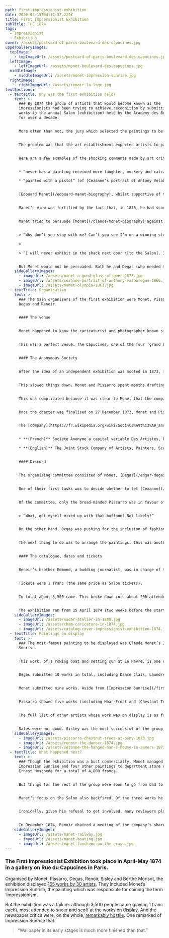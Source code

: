 ```yaml
---
path: first-impressionist-exhibition
date: 2020-04-15T04:32:37.229Z
title: First Impressionist Exhibition
subTitle: THE 1874
tags:
  - Impressionist
  - Exhibition
cover: /assets/postcard-of-paris-boulevard-des-capucines.jpg
upperGalleryImages:
  topImage:
    - topImageUrl: /assets/postcard-of-paris-boulevard-des-capucines.jpg
  leftImage:
    - leftImageUrl: /assets/monet-boulevard-des-capucines.jpg
  middleImage:
    - middleImageUrl: /assets/monet-impression-sunrise.jpg
  rightImage:
    - rightImageUrl: /assets/renoir-la-loge.jpg
textSections:
  - textTitle: Why was the first exhibition held?
    text: >-
      ### By 1874 the group of artists that would become known as the
      impressionists had been trying to achieve recognition by submitting their
      works to the annual Salon (exhibition) held by the Academy des Beaux-Arts
      for over a decade.


      More often than not, the jury which selected the paintings to be shown rejected the impressionists’ work. And, when their works were accepted, they were usually lambasted by acidic art critics.


      The problem was that the art establishment expected artists to paint in a particular way: they wanted find, blended brushstrokes; largely dull colours; and religious, historical or mythological scenes. This was the polar opposite of the impressionist technique, which used broad, unblended brushstrokes; bright colours; and scenes of modern life.


      Here are a few examples of the shocking comments made by art critics between 1864 and 1873:


      * “never has a painting received more laughter, mockery and catcalls” (of [Monet’s Olympia](/first-impressionist-exhibition-pictures/monet-olympia-1863.jpg)).

      * “painted with a pistol” (of [Cezanne’s portrait of Antony Velabregue](/first-impressionist-exhibition-pictures/cezanne-portrait-of-anthony-valabregue-1866.jpg)).


      [Edouard Manet](/edouard-manet-biography), whilst supportive of the independent impressionist exhibitions, decided not to submit. He still had ambitions of persuading the Salon jury and the art establishment of the value of his work.


      Manet’s view was fortified by the fact that, in 1873, he had scored a rare Salon success with a picture of a man drinking a pint of beer called the Bon Bock (the Happy Beer).


      Manet tried to persuade [Monet](/claude-monet-biography) against the idea of an independent exhibition, saying:


      > “Why don’t you stay with me? Can’t you see I’m on a winning streak?’

      >

      > “I will never exhibit in the shack next door \[to the Salon]. I enter the Salon through the main door, and fight alongside the others.”


      But Monet would not be persuaded. Both he and Degas (who needed money because his family business had recently failed) both saw the exhibition as an opportunity to show their works to a wider audience and to drum-up some lucrative sales.
    sideGalleryImages:
      - imageUrl: /assets/manet-a-good-glass-of-beer-1873.jpg
      - imageUrl: /assets/cezanne-portrait-of-anthony-valabregue-1866.jpg
      - imageUrl: /assets/monet-olympia-1863.jpg
  - textTitle: Organisation
    text: >-
      ### The main organisers of the first exhibition were Monet, Pissarro,
      Degas and Renoir.


      #### The venue


      Monet happened to know the caricaturist and photographer known simply as [Nadar](https://en.wikipedia.org/wiki/Nadar), who was vacating his [studio on the Boulevard des Capucines](/first-impressionist-exhibition-pictures/nadar-atelier-in-1860.jpg).


      This was a perfect venue. The Capucines, one of the four ‘grand boulevards’ of Paris, having been constructed during Baron Haussmann’s remodelling of Paris. Finished in 1865, it was 35-metres wide, tree-lined and presented a prime commercial site. Nadar’s third floor studio was also large and bright, having floor to ceiling windows.


      #### The Anonymous Society


      After the idea of an independent exhibition was mooted in 1873, [Monet](/claude-monet-biography) and [Pissarro](/camille-pissarro-biography) decided that they should incorporate a joint stock company in which artists and their supporters would hold shares.


      This slowed things down. Monet and Pissarro spent months drafting the charter (the rules governing how the company should operate), using a charter from a baker’s co-operative as a guide.


      This was complicated because it was clear to Monet that the company should have no political goals. The impressionists were already distrusted by the establishment, and, given that Paris was just starting to recover from a communist rebellion (called the Paris Commune), Monet wanted to take no chances.


      Once the charter was finalised on 27 December 1873, Monet and Pissarro had to get people to subscribe for the company’s shares (at a cost of 60 francs a year, paid at the rate of 5 francs a month). Degas played a key role in lobbying for signatures.


      The [company](https://fr.wikipedia.org/wiki/Soci%C3%A9t%C3%A9_anonyme_des_artistes_peintres,_sculpteurs_et_graveurs) ended up being called the not-so-catchy:


      * **(French)** Societe Anonyme a capital variable Des Artistes, Peintres, Sculpters, Graveurs et Lithographers

      * **(English)** The Joint Stock Company of Artists, Painters, Sculptors, Engravers and Lithographers


      #### Discord


      The organising committee consisted of Monet, [Degas](/edgar-degas-biography), Pissarro, [Renoir](/pierre-auguste-renoir-biography), [Sisley](/alfred-sisley-biography)and [Berthe Morisot](/berthe-morisot-biography).


      One of their first tasks was to decide whether to let [Cezanne](/paul-cezanne-biography) participate. The problem was two-fold: Cezanne had been singled out for particular criticism in previous years; and he planned to submit a peculiar work called A Modern Olympia.


      Of the committee, only the broad-minded Pissarro was in favour of Cezanne’s inclusion. When Manet was consulted, he remarked:


      > “What, get myself mixed up with that buffoon? Not likely!”


      On the other hand, Degas was pushing for the inclusion of fashionable painters such as Boudin, Bracquemond and Meissonier, so as to give the first exhibition credibility. This settled the matter: the committee decided that if outsiders were to be considered there was no way that they could exclude one of their own.


      The next thing to do was to arrange the paintings. This was another potential source of controversy, given the way that the Salon jury decided where paintings were to be hung (placing pictures that they disapproved of near the ceiling, known as skying). Renoir oversaw a process of classifying paintings according to their size and then drawing lots.


      #### The catalogue, dates and tickets


      Renoir’s brother Edmond, a budding journalist, was in charge of the catalogue. Priced at 50 centimes, it proudly announced the[ ‘Premiere Exposition’](/first-impressionist-exhibition-pictures/catalog-cover-impressionist-exhibition-1874.jpg). Opening times would be 10am to 6pm and then 8pm to 10pm (to encourage as many to come as possible).


      Tickets were 1 franc (the same price as Salon tickets).


      In total about 3,500 came. This broke down into about 200 attendees on the opening day and about 100 per day thereafter.


      The exhibition ran from 15 April 1874 (two weeks before the start of the Salon) until 15 May 1874.
    sideGalleryImages:
      - imageUrl: /assets/nadar-atelier-in-1860.jpg
      - imageUrl: /assets/cham-caricature-in-1874.jpg
      - imageUrl: /assets/catalog-cover-impressionist-exhibition-1874.jpg
  - textTitle: Paintings on display
    text: >-
      ### The most famous painting to be displayed was Claude Monet’s Impression
      Sunrise.


      This work, of a rowing boat and setting sun at Le Havre, is one of our top 10 impressionist paintings. It ticks all the impressionist boxes: short unblended brushstrokes; a bright setting sun; and a thoroughly modern scene.


      Degas submitted 10 works in total, including Dance Class, Laundress, After the Bath and Carraige at the Races.


      Monet submitted nine works. Aside from [Impression Sunrise](/first-impressionist-exhibition-pictures/monet-impression-sunrise.jpg), his most notable entry was [Boulevard des Capucines](/first-impressionist-exhibition-pictures/monet-boulevard-des-capucines.jpg).


      Pissarro showed five works (including Hoar-Frost and [Chestnut Trees at Osny](/first-impressionist-exhibition-pictures/pissarro-chestnut-trees-at-osny-1873.jpg)); Renoir seven works (including the [Theatre Box](/first-impressionist-exhibition-pictures/renoir-la-loge.jpg) and[ Dancer](/first-impressionist-exhibition-pictures/renoir-the-dancer-1874.jpg)); Cezanne three (including [Modern Olympia](/first-impressionist-exhibition-pictures/cezanne-a-modern-olympia-c-1873-1874.jpg) and a view of Auvers-sur-Oise entitled [The House of the Hanged Man](/first-impressionist-exhibition-pictures/cezanne-the-hanged-man-s-house-in-auvers-1873.jpg)); Sisley five landscapes; and Berthe Morisot nine works (including [The Cradle](/first-impressionist-exhibition-pictures/morisot-the-cradle-1872.jpg) and Hide-and-Seek).


      The full list of other artists whose work was on display is as follows (in alphabetical order): Attendu, Beliard, Boudin, Bracquemond, Brandon, Bureau, Cals, Colin, Debras, Latouche, Lepic, Lepine, Levert, Meyer, de Molins, Mulot-Durivage, de Nittis, A. Ottin, L. Ottin, Robert, and Rouart.


      Sales were not good. Sisley was the most successful of the group, earning 1000 francs. Monet and Renoir made just under 200 francs each; Pissarro earned 130 francs; and Degas and Berthe Morisot sold nothing whatsoever.
    sideGalleryImages:
      - imageUrl: /assets/pissarro-chestnut-trees-at-osny-1873.jpg
      - imageUrl: /assets/renoir-the-dancer-1874.jpg
      - imageUrl: /assets/cezanne-the-hanged-man-s-house-in-auvers-1873.jpg
  - textTitle: What happened next?
    text: >-
      ### Though the exhibition was a bust commercially, Monet managed to sell
      Impression Sunrise and four other paintings to department store owner
      Ernest Hoschede for a total of 4,800 francs.


      But things for the rest of the group were soon to go from bad to worse as [Paul Durand-Ruel](/paul-durand-ruel-biography) suspended the payments on instalment that he was making to the group.


      Manet’s focus on the Salon also backfired. Of the three works he submitted to the 1874 exhibition, two were summarily rejected. The third, a heart-warming depiction of a mother and daughter at a railway station entitled [The Railroad](/first-impressionist-exhibition-pictures/manet-railway.jpg), was lambasted by critics (eg, the figures were “both cut out of sheet-tin”).


      Ironically, given his refusal to get involved, many reviewers placed the blame for the first exhibition on [Edouard Manet](/edouard-manet-biography). A rude review in La Presse described the group as ‘disciples of Monsieur Manet’; and a caricature in Les Contemporains showed Manet wearing a crown under the title ‘Manet, King of the Impressionists’.


      In December 1874, Renoir chaired a meeting of the company’s shareholders. It had liabilities of 3,713 francs and cash in hand of a mere 278 francs. Each exhibitor owed 184 francs 50 centimes. The group made the unanimous decision to liquidate the company.
    sideGalleryImages:
      - imageUrl: /assets/manet-railway.jpg
      - imageUrl: /assets/manet-boating.jpg
      - imageUrl: /assets/manet-luncheon-on-the-grass.jpg
---
```

### The First Impressionist Exhibition took place in April-May 1874 in a gallery on Rue du Capucines in Paris.

Organised by Monet, Pissarro, Degas, Renoir, Sisley and Berthe Morisot, the exhibition displayed [165 works by 30 artists](/first-impressionist-exhibition#3). They included Monet’s Impression Sunrise, the painting which was responsible for coining the term ‘impressionism’.

But the exhibition was a failure: although 3,500 people came (paying 1 franc each), most attended to sneer and scoff at the works on display. And the newspaper critics were, on the whole, [remarkably hostile](/first-impressionist-exhibition#4). One remarked of Impression Sunrise that:

> “Wallpaper in its early stages is much more finished than that.”